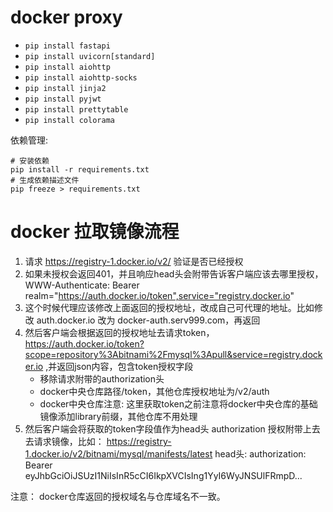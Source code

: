 # docker proxy
* `pip install fastapi`
* `pip install uvicorn[standard]`
* `pip install aiohttp`
* `pip install aiohttp-socks`
* `pip install jinja2`
* `pip install pyjwt`
* `pip install prettytable`
* `pip install colorama`


依赖管理:
```
# 安装依赖
pip install -r requirements.txt
# 生成依赖描述文件
pip freeze > requirements.txt
```

# docker 拉取镜像流程
1. 请求 https://registry-1.docker.io/v2/ 验证是否已经授权
2. 如果未授权会返回401，并且响应head头会附带告诉客户端应该去哪里授权，WWW-Authenticate: Bearer realm="https://auth.docker.io/token",service="registry.docker.io"
3. 这个时候代理应该修改上面返回的授权地址，改成自己可代理的地址。比如修改 auth.docker.io 改为 docker-auth.serv999.com，再返回
4. 然后客户端会根据返回的授权地址去请求token，https://auth.docker.io/token?scope=repository%3Abitnami%2Fmysql%3Apull&service=registry.docker.io ,并返回json内容，包含token授权字段
   * 移除请求附带的authorization头
   * docker中央仓库路径/token，其他仓库授权地址为/v2/auth
   * docker中央仓库注意: 这里获取token之前注意将docker中央仓库的基础镜像添加library前缀，其他仓库不用处理
5. 然后客户端会将获取的token字段值作为head头 authorization 授权附带上去去请求镜像，比如： https://registry-1.docker.io/v2/bitnami/mysql/manifests/latest head头: authorization: Bearer eyJhbGciOiJSUzI1NiIsInR5cCI6IkpXVCIsIng1YyI6WyJNSUlFRmpD...

注意： docker仓库返回的授权域名与仓库域名不一致。
